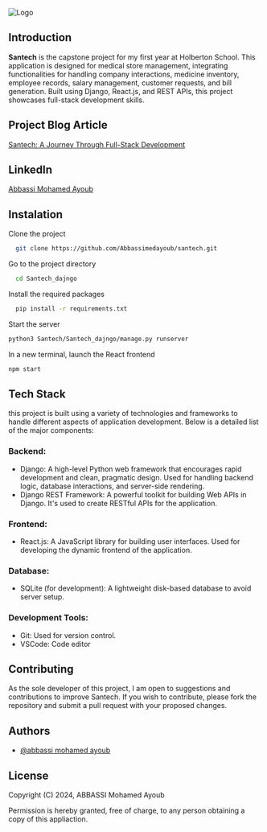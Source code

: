 
![Logo]()


## Introduction

**Santech** is the capstone project for my first year at Holberton School. This application is designed for medical store management, integrating functionalities for handling company interactions, medicine inventory, employee records, salary management, customer requests, and bill generation. Built using Django, React.js, and REST APIs, this project showcases full-stack development skills.

## Project Blog Article
[Santech: A Journey Through Full-Stack Development](#link-to-your-blog-article)

## LinkedIn
[Abbassi Mohamed Ayoub](https://www.linkedin.com/in/mohamed-ayoub-abbassi/)



## Instalation

Clone the project

```bash
  git clone https://github.com/Abbassimedayoub/santech.git

```

Go to the project directory

```bash
  cd Santech_dajngo

```

Install the required packages

```bash
  pip install -r requirements.txt

```

Start the server

```bash
python3 Santech/Santech_dajngo/manage.py runserver

```

In a new terminal, launch the React frontend
```bash
npm start

```
## Tech Stack

this project is built using a variety of technologies and frameworks to handle different aspects of application development. Below is a detailed list of the major components:

### Backend:

- Django: A high-level Python web framework that encourages rapid development and clean, pragmatic design. Used for handling backend logic, database interactions, and server-side rendering.
- Django REST Framework: A powerful toolkit for building Web APIs in Django. It's used to create RESTful APIs for the application.
### Frontend:

- React.js: A JavaScript library for building user interfaces. Used for developing the dynamic frontend of the application.
### Database:

- SQLite (for development): A lightweight disk-based database to avoid server setup.
### Development Tools:

- Git: Used for version control.
- VSCode: Code editor


## Contributing
As the sole developer of this project, I am open to suggestions and contributions to improve Santech. If you wish to contribute, please fork the repository and submit a pull request with your proposed changes. 


## Authors

- [@abbassi mohamed ayoub](https://www.linkedin.com/in/mohamed-ayoub-abbassi/)


## License

Copyright (C) 2024, ABBASSI Mohamed Ayoub

Permission is hereby granted, free of charge, to any person obtaining a copy of this appliaction.

